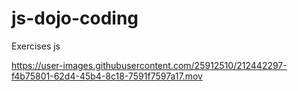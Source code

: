 # js-dojo-coding

  Exercises js

https://user-images.githubusercontent.com/25912510/212442297-f4b75801-62d4-45b4-8c18-7591f7597a17.mov


